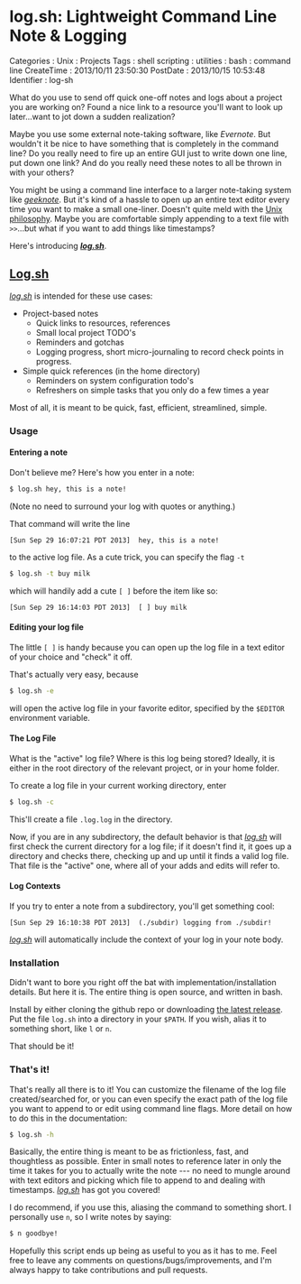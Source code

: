 log.sh: Lightweight Command Line Note & Logging
===============================================

Categories
:   Unix
:   Projects
Tags
:   shell scripting
:   utilities
:   bash
:   command line
CreateTime
:   2013/10/11 23:50:30
PostDate
:   2013/10/15 10:53:48
Identifier
:   log-sh

What do you use to send off quick one-off notes and logs about a project you
are working on?  Found a nice link to a resource you'll want to look up
later...want to jot down a sudden realization?

Maybe you use some external note-taking software, like *Evernote*.  But
wouldn't it be nice to have something that is completely in the command line?
Do you really need to fire up an entire GUI just to write down one line, put
down one link?  And do you really need these notes to all be thrown in with
your others?

You might be using a command line interface to a larger note-taking system
like *[geeknote][]*.  But it's kind of a hassle to open up an entire text
editor every time you want to make a small one-liner.  Doesn't quite meld with
the [Unix philosophy][].  Maybe you are comfortable simply appending to a text
file with `>>`...but what if you want to add things like timestamps?

[geeknote]: http://geeknote.me/
[Unix philosophy]: http://www.faqs.org/docs/artu/ch01s06.html

Here's introducing ***[log.sh][]***.

[log.sh]: https://github.com/mstksg/log.sh

[Log.sh][log.sh]
----------------

*[log.sh][]* is intended for these use cases:


* Project-based notes
    * Quick links to resources, references
    * Small local project TODO's
    * Reminders and gotchas
    * Logging progress, short micro-journaling to record check points in
      progress.
* Simple quick references (in the home directory)
    * Reminders on system configuration todo's
    * Refreshers on simple tasks that you only do a few times a year

Most of all, it is meant to be quick, fast, efficient, streamlined, simple.

### Usage

#### Entering a note

Don't believe me? Here's how you enter in a note:

~~~bash
$ log.sh hey, this is a note!
~~~

(Note no need to surround your log with quotes or anything.)

That command will write the line

    [Sun Sep 29 16:07:21 PDT 2013]  hey, this is a note!

to the active log file.  As a cute trick, you can specify the flag `-t`

~~~bash
$ log.sh -t buy milk
~~~

which will handily add a cute `[ ]` before the item like so:

    [Sun Sep 29 16:14:03 PDT 2013]  [ ] buy milk

#### Editing your log file

The little `[ ]` is handy because you can open up the log file in a text
editor of your choice and "check" it off.

That's actually very easy, because

~~~bash
$ log.sh -e
~~~

will open the active log file in your favorite editor, specified by the
`$EDITOR` environment variable.

#### The Log File

What is the "active" log file?  Where is this log being stored?  Ideally, it
is either in the root directory of the relevant project, or in your home
folder.

To create a log file in your current working directory, enter

~~~bash
$ log.sh -c
~~~

This'll create a file `.log.log` in the directory.

Now, if you are in any subdirectory, the default behavior is that *[log.sh][]*
will first check the current directory for a log file; if it doesn't find it,
it goes up a directory and checks there, checking up and up until it finds a
valid log file.  That file is the "active" one, where all of your adds and
edits will refer to.

#### Log Contexts

If you try to enter a note from a subdirectory, you'll get something cool:

    [Sun Sep 29 16:10:38 PDT 2013]  (./subdir) logging from ./subdir!

*[log.sh][]* will automatically include the context of your log in your note body.

### Installation

Didn't want to bore you right off the bat with implementation/installation
details.  But here it is.  The entire thing is open source, and written in
bash.

Install by either cloning the github repo or downloading
[the latest release][releases].  Put the file `log.sh` into a directory in
your `$PATH`.  If you wish, alias it to something short, like `l` or `n`.

[releases]: https://github.com/mstksg/log.sh/releases

That should be it!


### That's it!

That's really all there is to it!  You can customize the filename of the
log file created/searched for, or you can even specify the exact path of the
log file you want to append to or edit using command line flags.  More detail
on how to do this in the documentation:

~~~bash
$ log.sh -h
~~~

Basically, the entire thing is meant to be as frictionless, fast, and
thoughtless as possible.  Enter in small notes to reference later in only the
time it takes for you to actually write the note --- no need to mungle around
with text editors and picking which file to append to and dealing with
timestamps.  *[log.sh][]* has got you covered!

I do recommend, if you use this, aliasing the command to something short.  I
personally use `n`, so I write notes by saying:

~~~bash
$ n goodbye!
~~~

Hopefully this script ends up being as useful to you as it has to me.  Feel
free to leave any comments on questions/bugs/improvements, and I'm always
happy to take contributions and pull requests.



